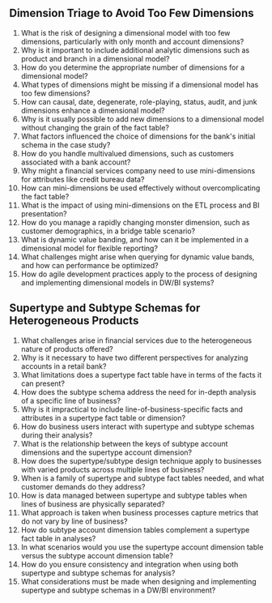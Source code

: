 ## Dimension Triage to Avoid Too Few Dimensions
1. What is the risk of designing a dimensional model with too few dimensions, particularly with only month and account dimensions?
2. Why is it important to include additional analytic dimensions such as product and branch in a dimensional model?
3. How do you determine the appropriate number of dimensions for a dimensional model?
4. What types of dimensions might be missing if a dimensional model has too few dimensions?
5. How can causal, date, degenerate, role-playing, status, audit, and junk dimensions enhance a dimensional model?
6. Why is it usually possible to add new dimensions to a dimensional model without changing the grain of the fact table?
7. What factors influenced the choice of dimensions for the bank's initial schema in the case study?
8. How do you handle multivalued dimensions, such as customers associated with a bank account?
9. Why might a financial services company need to use mini-dimensions for attributes like credit bureau data?
10. How can mini-dimensions be used effectively without overcomplicating the fact table?
11. What is the impact of using mini-dimensions on the ETL process and BI presentation?
12. How do you manage a rapidly changing monster dimension, such as customer demographics, in a bridge table scenario?
13. What is dynamic value banding, and how can it be implemented in a dimensional model for flexible reporting?
14. What challenges might arise when querying for dynamic value bands, and how can performance be optimized?
15. How do agile development practices apply to the process of designing and implementing dimensional models in DW/BI systems?

## Supertype and Subtype Schemas for Heterogeneous Products
1. What challenges arise in financial services due to the heterogeneous nature of products offered?
2. Why is it necessary to have two different perspectives for analyzing accounts in a retail bank?
3. What limitations does a supertype fact table have in terms of the facts it can present?
4. How does the subtype schema address the need for in-depth analysis of a specific line of business?
5. Why is it impractical to include line-of-business-specific facts and attributes in a supertype fact table or dimension?
6. How do business users interact with supertype and subtype schemas during their analysis?
7. What is the relationship between the keys of subtype account dimensions and the supertype account dimension?
8. How does the supertype/subtype design technique apply to businesses with varied products across multiple lines of business?
9. When is a family of supertype and subtype fact tables needed, and what customer demands do they address?
10. How is data managed between supertype and subtype tables when lines of business are physically separated?
11. What approach is taken when business processes capture metrics that do not vary by line of business?
12. How do subtype account dimension tables complement a supertype fact table in analyses?
13. In what scenarios would you use the supertype account dimension table versus the subtype account dimension table?
14. How do you ensure consistency and integration when using both supertype and subtype schemas for analysis?
15. What considerations must be made when designing and implementing supertype and subtype schemas in a DW/BI environment?

